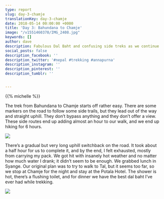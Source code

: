 ```yaml
---
type: report
slug: day-3-chamje
translationKey: day-3-chamje
date: 2018-05-14 00:00:00 +0000
title: 'Day 3: Bahundana to Chamje'
image: "/v1551460378/IMG_2408.jpg"
keywords: []
author: dave
description: Fabulous Dal Baht and confusing side treks as we continue towards Chamje. 
social_posts: false
description_facebook: ''
description_twitter: '#nepal #trekking #annapurna'
description_instagram: ''
description_pinterest: ''
description_tumblr: ''


---
```

{{% michelle %}}

The trek from Bahundana to Chamje starts off rather easy. There are some markers on the road to follow some side trails, but they lead out of the way and straight uphill. They don’t bypass anything and they don’t offer a view. These side routes end up adding almost an hour to our walk, and we end up hiking for 6 hours.

![](https://res.cloudinary.com/wildernessprime/image/upload/w_800,dpr_auto/v1551460378/IMG_2408.jpg)

There’s a gradual but very long uphill switchback on the road. It took about a half hour for us to complete it, and by the end, I felt exhausted, mostly from carrying my pack. We got hit with insanely hot weather and no matter how much water I drank; it didn’t seem to be enough. We grabbed lunch in Syange. Our original plan was to try to walk to Tal, but it seems too far, so we stop at Chamje for the night and stay at the Potala Hotel. The shower is hot, there’s a flushing toilet, and for dinner we have the best dal baht I’ve ever had while trekking.

![](https://res.cloudinary.com/wildernessprime/image/upload/w_800,dpr_auto/v1551460890/IMG_2432.jpg#portrait)
